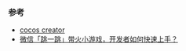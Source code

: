 

### 参考
* [cocos creator](http://www.cocos.com/creator)
* [微信「跳一跳」带火小游戏，开发者如何快速上手？](http://www.sfw.cn/xinwen/503645.html)